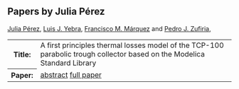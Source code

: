 ## Papers by Julia Pérez
<table><a href="/proceedings/authors/JuliaPerez">Julia Pérez</a>, <a href="/proceedings/authors/LuisJ.Yebra">Luis J. Yebra</a>, <a href="/proceedings/authors/FranciscoM.Marquez">Francisco M. Márquez</a> and <a href="/proceedings/authors/PedroJ.Zufiria">Pedro J. Zufiria</a>, </td>
</tr>
<tr><th>Title:</th>
<td>A first principles thermal losses model of the TCP-100 parabolic trough collector based on the Modelica Standard Library</td></tr></tr>
<tr><th>Paper:</th>
<td><a href="/abstracts/abstract_3B_5">abstract</a> <a href="/proceedings/papers/Modelica2021session3B_paper5.pdf">full paper</a></td>
</tr>
</table>